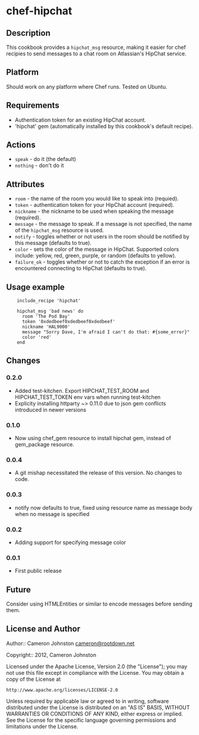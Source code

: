 # chef-hipchat

## Description

This cookbook provides a `hipchat_msg` resource, making it easier for chef recipies to send messages to a chat room on Atlassian's HipChat service.

## Platform

Should work on any platform where Chef runs. Tested on Ubuntu.

## Requirements

* Authentication token for an existing HipChat account.
* 'hipchat' gem (automatically installed by this cookbook's default recipe).

## Actions

* `speak` - do it (the default)
* `nothing` - don't do it

## Attributes

* `room` - the name of the room you would like to speak into (requied).
* `token` - authentication token for your HipChat account (required).
* `nickname` - the nickname to be used when speaking the message (required).
* `message` - the message to speak. If a message is not specified, the name of the `hipchat_msg` resource is used.
* `notify` - toggles whether or not users in the room should be notified by this message (defaults to true).
* `color` - sets the color of the message in HipChat. Supported colors include: yellow, red, green, purple, or random (defaults to yellow).
* `failure_ok` - toggles whether or not to catch the exception if an error is encountered connecting to HipChat (defaults to true).

## Usage example

        include_recipe 'hipchat'

        hipchat_msg 'bad news' do
          room 'The Pod Bay'
          token '0xdedbeef0xdedbeef0xdedbeef'
          nickname 'HAL9000'
          message "Sorry Dave, I'm afraid I can't do that: #{some_error}"
          color 'red'
        end

## Changes

### 0.2.0
* Added test-kitchen. Export HIPCHAT_TEST_ROOM and HIPCHAT_TEST_TOKEN env vars when running test-kitchen
* Explicity installing httparty ~> 0.11.0 due to json gem conflicts introduced in newer versions

### 0.1.0
* Now using chef_gem resource to install hipchat gem, instead of gem_package resource.

### 0.0.4
* A git mishap necessitated the release of this version. No changes to code.

### 0.0.3
* notify now defaults to true, fixed using resource name as message body when no message is specified

### 0.0.2
* Adding support for specifying message color

### 0.0.1
* First public release

## Future

Consider using HTMLEntities or similar to encode messages before sending them.

## License and Author

Author:: Cameron Johnston <cameron@rootdown.net>

Copyright:: 2012, Cameron Johnston

Licensed under the Apache License, Version 2.0 (the "License");
you may not use this file except in compliance with the License.
You may obtain a copy of the License at

    http://www.apache.org/licenses/LICENSE-2.0

Unless required by applicable law or agreed to in writing, software
distributed under the License is distributed on an "AS IS" BASIS,
WITHOUT WARRANTIES OR CONDITIONS OF ANY KIND, either express or implied.
See the License for the specific language governing permissions and
limitations under the License.
